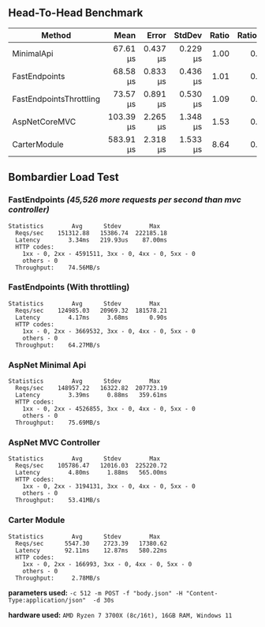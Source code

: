 ## Head-To-Head Benchmark

|                  Method |      Mean |    Error |   StdDev | Ratio | RatioSD |  Gen 0 |  Gen 1 | Allocated |
|------------------------ |----------:|---------:|---------:|------:|--------:|-------:|-------:|----------:|
|              MinimalApi |  67.61 μs | 0.437 μs | 0.229 μs |  1.00 |    0.00 | 2.4000 |      - |     20 KB |
|           FastEndpoints |  68.58 μs | 0.833 μs | 0.436 μs |  1.01 |    0.01 | 2.3000 |      - |     19 KB |
| FastEndpointsThrottling |  73.57 μs | 0.891 μs | 0.530 μs |  1.09 |    0.01 | 2.5000 | 0.2000 |     21 KB |
|           AspNetCoreMVC | 103.39 μs | 2.265 μs | 1.348 μs |  1.53 |    0.02 | 3.1000 | 0.1000 |     26 KB |
|            CarterModule | 583.91 μs | 2.318 μs | 1.533 μs |  8.64 |    0.03 | 5.7000 | 2.8000 |     47 KB |

## Bombardier Load Test

### FastEndpoints *(45,526 more requests per second than mvc controller)*
```
Statistics        Avg      Stdev        Max
  Reqs/sec    151312.88   15386.74  222185.18
  Latency        3.34ms   219.93us    87.00ms
  HTTP codes:
    1xx - 0, 2xx - 4591511, 3xx - 0, 4xx - 0, 5xx - 0
    others - 0
  Throughput:    74.56MB/s
```
### FastEndpoints (With throttling)
```
Statistics        Avg      Stdev        Max
  Reqs/sec    124985.03   20969.32  181578.21
  Latency        4.17ms     3.68ms      0.90s
  HTTP codes:
    1xx - 0, 2xx - 3669532, 3xx - 0, 4xx - 0, 5xx - 0
    others - 0
  Throughput:    64.27MB/s
```
### AspNet Minimal Api
```
Statistics        Avg      Stdev        Max
  Reqs/sec    148957.22   16322.82  207723.19
  Latency        3.39ms     0.88ms   359.61ms
  HTTP codes:
    1xx - 0, 2xx - 4526855, 3xx - 0, 4xx - 0, 5xx - 0
    others - 0
  Throughput:    75.69MB/s
```
### AspNet MVC Controller
```
Statistics        Avg      Stdev        Max
  Reqs/sec    105786.47   12016.03  225220.72
  Latency        4.80ms     1.88ms   565.00ms
  HTTP codes:
    1xx - 0, 2xx - 3194131, 3xx - 0, 4xx - 0, 5xx - 0
    others - 0
  Throughput:    53.41MB/s
```
### Carter Module
```
Statistics        Avg      Stdev        Max
  Reqs/sec      5547.30    2723.39   17380.62
  Latency       92.11ms    12.87ms   580.22ms
  HTTP codes:
    1xx - 0, 2xx - 166993, 3xx - 0, 4xx - 0, 5xx - 0
    others - 0
  Throughput:     2.78MB/s
```

**parameters used:** `-c 512 -m POST -f "body.json" -H "Content-Type:application/json"  -d 30s`

**hardware used:** `AMD Ryzen 7 3700X (8c/16t), 16GB RAM, Windows 11`

<!-- .\bomb.exe -c 512 -m POST -f "body.json" -H "Content-Type:application/json"  -d 30s http://localhost:5000/benchmark/ok/123 -->
<!-- .\bomb.exe -c 512 -m POST -f "body.json" -H "Content-Type:application/json" -H "X-Forwarded-For:000.000.000.000"  -d 30s http://localhost:5000/benchmark/throttle/123 -->

<!-- ```
{
  "FirstName": "xxc",
  "LastName": "yyy",
  "Age": 23,
  "PhoneNumbers": [
    "1111111111",
    "2222222222",
    "3333333333",
    "4444444444",
    "5555555555"
  ]
}
``` -->

